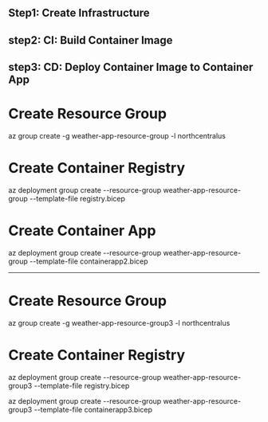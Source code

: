 
## Step1: Create Infrastructure
## step2: CI: Build Container Image
## step3: CD: Deploy Container Image to Container App


# Create Resource Group
az group create -g weather-app-resource-group -l northcentralus

# Create Container Registry
az deployment group create --resource-group weather-app-resource-group --template-file registry.bicep

# Create Container App
az deployment group create --resource-group weather-app-resource-group --template-file containerapp2.bicep

-----------------------------
# Create Resource Group
az group create -g weather-app-resource-group3 -l northcentralus

# Create Container Registry
az deployment group create --resource-group weather-app-resource-group3 --template-file registry.bicep

az deployment group create --resource-group weather-app-resource-group3 --template-file containerapp3.bicep






